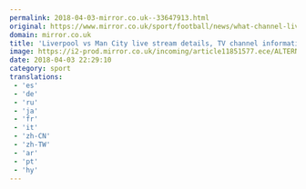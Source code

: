 ```yaml
---
permalink: 2018-04-03-mirror.co.uk--33647913.html
original: https://www.mirror.co.uk/sport/football/news/what-channel-liverpool-vs-manchester-12298104
domain: mirror.co.uk
title: 'Liverpool vs Man City live stream details, TV channel information and more'
image: https://i2-prod.mirror.co.uk/incoming/article11851577.ece/ALTERNATES/s1200/Liverpool-v-Manchester-City-Premier-League.jpg
date: 2018-04-03 22:29:10
category: sport
translations: 
 - 'es'
 - 'de'
 - 'ru'
 - 'ja'
 - 'fr'
 - 'it'
 - 'zh-CN'
 - 'zh-TW'
 - 'ar'
 - 'pt'
 - 'hy'
---
```


